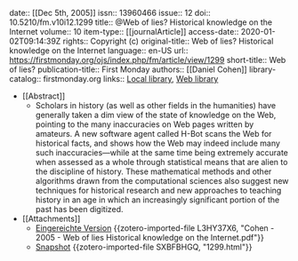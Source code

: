 date:: [[Dec 5th, 2005]]
issn:: 13960466
issue:: 12
doi:: 10.5210/fm.v10i12.1299
title:: @Web of lies? Historical knowledge on the Internet
volume:: 10
item-type:: [[journalArticle]]
access-date:: 2020-01-02T09:14:39Z
rights:: Copyright (c)
original-title:: Web of lies? Historical knowledge on the Internet
language:: en-US
url:: https://firstmonday.org/ojs/index.php/fm/article/view/1299
short-title:: Web of lies?
publication-title:: First Monday
authors:: [[Daniel Cohen]]
library-catalog:: firstmonday.org
links:: [Local library](zotero://select/groups/2386895/items/VKK9HQ6F), [Web library](https://www.zotero.org/groups/2386895/items/VKK9HQ6F)

- [[Abstract]]
	- Scholars in history (as well as other fields in the humanities) have generally taken a dim view of the state of knowledge on the Web, pointing to the many inaccuracies on Web pages written by amateurs. A new software agent called H-Bot scans the Web for historical facts, and shows how the Web may indeed include many such inaccuracies—while at the same time being extremely accurate when assessed as a whole through statistical means that are alien to the discipline of history. These mathematical methods and other algorithms drawn from the computational sciences also suggest new techniques for historical research and new approaches to teaching history in an age in which an increasingly significant portion of the past has been digitized.
- [[Attachments]]
	- [Eingereichte Version](https://pdfs.semanticscholar.org/ad0e/b1223d285eeba35c72cb956991ccb802436e.pdf) {{zotero-imported-file L3HY37X6, "Cohen - 2005 - Web of lies Historical knowledge on the Internet.pdf"}}
	- [Snapshot](https://firstmonday.org/ojs/index.php/fm/article/view/1299) {{zotero-imported-file SXBFBHGQ, "1299.html"}}